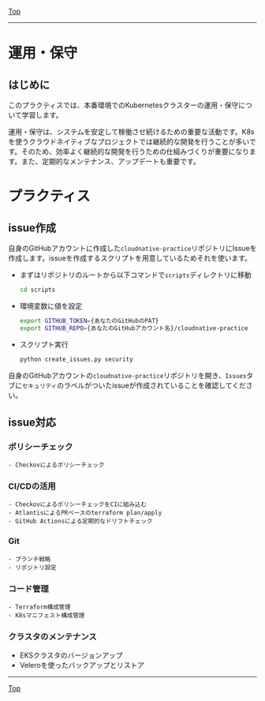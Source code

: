 [Top](../README.md)  

---

# 運用・保守

## はじめに

このプラクティスでは、本番環境でのKubernetesクラスターの運用・保守について学習します。

運用・保守は、システムを安定して稼働させ続けるための重要な活動です。K8sを使うクラウドネイティブなプロジェクトでは継続的な開発を行うことが多いです。そのため、効率よく継続的な開発を行うための仕組みづくりが重要になります。また、定期的なメンテナンス、アップデートも重要です。

# プラクティス

## issue作成

自身のGitHubアカウントに作成した`cloudnative-practice`リポジトリにIssueを作成します。issueを作成するスクリプトを用意しているためそれを使います。

- まずはリポジトリのルートから以下コマンドで`scripts`ディレクトリに移動

  ``` sh
  cd scripts
  ```

- 環境変数に値を設定

  ``` sh
  export GITHUB_TOKEN={あなたのGitHubのPAT}
  export GITHUB_REPO={あなたのGitHubアカウント名}/cloudnative-practice
  ```

- スクリプト実行

  ``` sh
  python create_issues.py security
  ```

自身のGitHubアカウントの`cloudnative-practice`リポジトリを開き、`Issues`タブに`セキュリティ`のラベルがついたissueが作成されていることを確認してください。

## issue対応

### ポリシーチェック

    - Checkovによるポリシーチェック

### CI/CDの活用

    - CheckovによるポリシーチェックをCIに組み込む
    - AtlantisによるPRベースのterraform plan/apply
    - GitHub Actionsによる定期的なドリフトチェック

### Git

    - ブランチ戦略
    - リポジトリ設定
### コード管理

    - Terraform構成管理
    - K8sマニフェスト構成管理

### クラスタのメンテナンス

  - EKSクラスタのバージョンアップ
  - Veleroを使ったバックアップとリストア

---

[Top](../README.md)  
